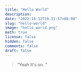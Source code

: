 ```yaml
---
title: "Hello World"
description:
date: "2022-10-12T19:31:57+08:00"
slug: "hello-world"
image: "hello_world.png"
math: true
license: false
hidden: false
comments: false
draft: false
---
```


> “Yeah It's on. ”
